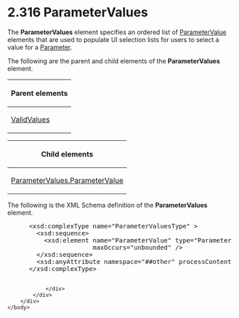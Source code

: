 <html dir="LTR" xmlns:mshelp="http://msdn.microsoft.com/mshelp" xmlns:ddue="http://ddue.schemas.microsoft.com/authoring/2003/5" xmlns:xlink="http://www.w3.org/1999/xlink" xmlns:tool="http://www.microsoft.com/tooltip">
    <head>
        <meta http-equiv="Content-Type" content="text/html; CHARSET=utf-8"></meta>
        <meta name="save" content="history"></meta>
        <title>2.316 ParameterValues</title>
        <xml>
            <mshelp:toctitle title="2.316 ParameterValues"></mshelp:toctitle>
            <mshelp:rltitle title="[MS-RDL]: ParameterValues"></mshelp:rltitle>
            <mshelp:keyword index="A" term="b018c9b5-98b9-400a-8dc4-06cbff216432"></mshelp:keyword>
            <mshelp:attr name="DCSext.ContentType" value="open specification"></mshelp:attr>
            <mshelp:attr name="AssetID" value="b018c9b5-98b9-400a-8dc4-06cbff216432"></mshelp:attr>
            <mshelp:attr name="TopicType" value="kbRef"></mshelp:attr>
            <mshelp:attr name="DCSext.Title" value="[MS-RDL]: ParameterValues" />
        </xml>
    </head>
    <body>
        <div id="header">
            <h1 class="heading">2.316 ParameterValues</h1>
        </div>
        <div id="mainSection">
            <div id="mainBody">
                <div id="allHistory" class="saveHistory"></div>
                <div id="sectionSection0" class="section" name="collapseableSection">
                    

<p>The <b>ParameterValues</b> element specifies an ordered list
of <a href="06e3d251-a0be-4db8-a43f-33456f845ce9.htm">ParameterValue</a>
elements that are used to populate UI selection lists for users to select a
value for a <a href="bc41bd5d-b10d-4ac3-ae17-40517c8449f0.htm">Parameter</a>.</p>

<p>The following are the parent and child elements of the <b>ParameterValues</b>
element.</p>

<table>
 <thead>
  <tr>
   <th>
   <p>Parent elements</p>
   </th>
  </tr>
 </thead>
 <tr>
  <td>
  <p><a href="241ed24f-ce24-46dd-963a-734fdba1532c.htm">ValidValues</a></p>
  </td>
 </tr>
</table>

<p> </p>

<table>
 <thead>
  <tr>
   <th>
   <p>Child elements</p>
   </th>
  </tr>
 </thead>
 <tr>
  <td>
  <p><a href="c60b9fb0-242c-4fc1-a7c9-0e260be850c2.htm">ParameterValues.ParameterValue</a>
  </p>
  </td>
 </tr>
</table>

<p>The following is the XML Schema definition of the <b>ParameterValues</b>
element.</p>

<dl>
<dd>
<div><pre> &lt;xsd:complexType name=&quot;ParameterValuesType&quot; &gt;
   &lt;xsd:sequence&gt;
     &lt;xsd:element name=&quot;ParameterValue&quot; type=&quot;ParameterValueType&quot; 
                  maxOccurs=&quot;unbounded&quot; /&gt;
   &lt;/xsd:sequence&gt;
   &lt;xsd:anyAttribute namespace=&quot;##other&quot; processContents=&quot;skip&quot; /&gt;
 &lt;/xsd:complexType&gt;
  
</pre></div>
</dd></dl>


                </div>
            </div>
        </div>
    </body>
</html>